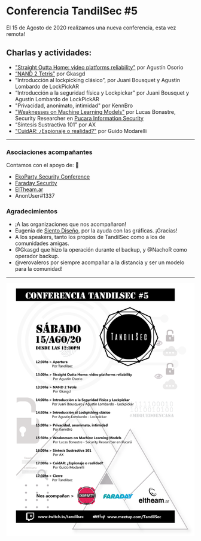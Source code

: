 # Conferencia TandilSec #5

El 15 de Agosto de 2020 realizamos una nueva conferencia, esta vez remota!

## Charlas y actividades:


- ["Straight Outta Home: video platforms reliability"](Straight-Outta-Home.pptx) por Agustín Osorio
- [“NAND 2 Tetris”](NAND-2-Tetris-TandilSec-Talk.pptx) por Gkasgd
- “Introducción al lockpicking clásico”, por Juani Bousquet y Agustín Lombardo de LockPickAR
- “Introducción a la seguridad física y Lockpickar” por Juani Bousquet y Agustín Lombardo de LockPickAR
- "Privacidad, anonimato, intimidad" por KennBro
- ["Weaknesses on Machine Learning Models"](Machine-learning-weaknesses.pdf) por Lucas Bonastre, Security Researcher en [Pucara Information Security](https://www.pucarasec.com/)
- “Síntesis Sustractiva 101” por AX
- ["CuidAR: ¿Espionaje o realidad?"](CuidAR.pptx) por Guido Modarelli

---

### Asociaciones acompañantes

Contamos con el apoyo de: 🥰

- [EkoParty Security Conference](https://www.ekoparty.org/)
- [Faraday Security](https://www.faradaysec.com/)
- [ElTheam.ar](https://eltheam.ar/)
- AnonUser#1337

### Agradecimientos

- ¡A las organizaciones que nos acompañaron!
- Eugenia de [Siento Diseño](mailto:sientodiseno@gmail.com), por la ayuda con las gráficas. ¡Gracias!
- A los speakers, tanto los propios de TandilSec como a los de comunidades amigas.
- @Gkasgd que hizo la operación durante el backup, y @NachoR como operador backup.
- @verovaleros por siempre acompañar a la distancia y ser un modelo para la comunidad!

---

[![Flyer](TandilSec-Conferencia2020-Fyler.png)](https://www.meetup.com/TandilSec/events/263623359/)
